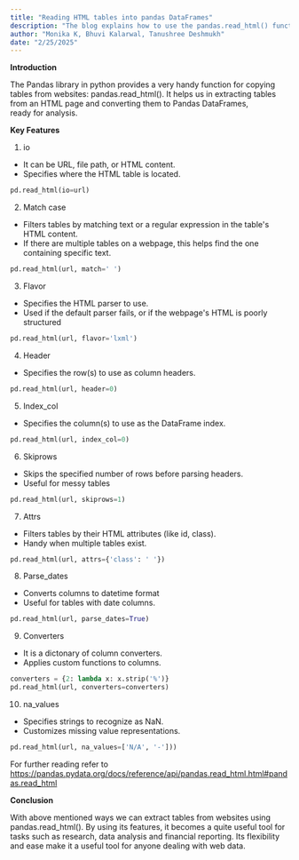 ```yaml
---
title: "Reading HTML tables into pandas DataFrames"
description: "The blog explains how to use the pandas.read_html() function to read HTML tables into Pandas DataFrames. This function is incredibly useful for web scraping and data analysis."
author: "Monika K, Bhuvi Kalarwal, Tanushree Deshmukh"
date: "2/25/2025"
---
```




**Introduction**

The Pandas library in python provides a very handy function for copying tables from websites: pandas.read_html(). It helps us in extracting tables from an HTML page  and converting them to Pandas DataFrames, ready for analysis.



**Key Features**

1. io
- It can be URL, file path, or HTML content.
- Specifies where the HTML table is located.
```python
pd.read_html(io=url)
```

2. Match case
- Filters tables by matching text or a regular expression in the table's HTML content.
- If there are multiple tables on a webpage, this helps find the one containing specific text.

```python
pd.read_html(url, match=' ')
```

3. Flavor
- Specifies the HTML parser to use.
- Used if the default parser fails, or if the webpage's HTML is poorly structured

```python
pd.read_html(url, flavor='lxml')
```

4. Header
- Specifies the row(s) to use as column headers.

```python
pd.read_html(url, header=0)
```

5. Index_col
- Specifies the column(s) to use as the DataFrame index.

```python
pd.read_html(url, index_col=0)
```

6. Skiprows
- Skips the specified number of rows before parsing headers. 
- Useful for messy tables

```python
pd.read_html(url, skiprows=1)
```

7. Attrs
- Filters tables by their HTML attributes (like id, class).
- Handy when multiple tables exist.

```python
pd.read_html(url, attrs={'class': ' '})
```

8. Parse_dates
- Converts columns to datetime format
- Useful for tables with date columns.

```python
pd.read_html(url, parse_dates=True)
```

9. Converters
- It is a dictonary of column converters.
- Applies custom functions to columns.


```python
converters = {2: lambda x: x.strip('%')}
pd.read_html(url, converters=converters)
```

10. na_values
- Specifies strings to recognize as NaN.
- Customizes missing value representations.


```python
pd.read_html(url, na_values=['N/A', '-']))
```

For further reading refer to https://pandas.pydata.org/docs/reference/api/pandas.read_html.html#pandas.read_html



**Conclusion**

With above mentioned ways we can extract tables from websites using pandas.read_html(). By using its features, it becomes a quite useful tool for tasks such as research, data analysis and financial reporting. Its flexibility and ease make it a useful tool for anyone dealing with web data.